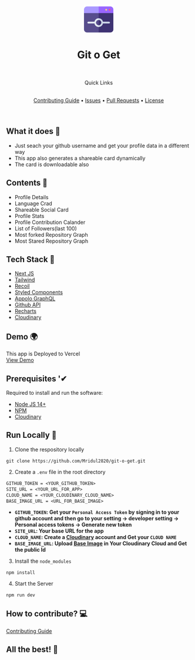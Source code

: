 <p align="center">
  <img src="/public/logo.png" align="center" width="80"/>
</p>

<div align="center">
    <h1>Git o Get</h1>
</div>

<br />

<div align="center">
    <p>Quick Links</p>
    <br />
    <a href="CONTRIBUTING.md">Contributing Guide</a> •
    <a href="https://github.com/Mridul2820/git-o-get/issues">Issues</a> •
    <a href="https://github.com/Mridul2820/git-o-get/pulls">Pull Requests</a> •
    <a href="LICENSE">License</a>
</div>


<br />
<br />

## What it does 🤔
- Just seach your github username and get your profile data in a different way
- This app also generates a shareable card dynamically
- The card is downloadable also

## Contents 🧧
- Profile Details
- Language Crad
- Shareable Social Card
- Profile Stats
- Profile Contribution Calander
- List of Followers(last 100)
- Most forked Repository Graph
- Most Stared Repository Graph

## Tech Stack 👾
- [Next JS](https://nextjs.org/)
- [Tailwind](https://tailwindcss.com/)
- [Recoil](https://recoiljs.org/)
- [Styled Components](https://styled-components.com/)
- [Appolo GraphQL](https://www.apollographql.com/)
- [Github API](https://docs.github.com/en/graphql)
- [Recharts](https://recharts.org/en-US/)
- [Cloudinary](https://cloudinary.com/)

## Demo 🌍
This app is Deployed to Vercel
<br />
[View Demo](https://git-o-get.vercel.app/)

## Prerequisites '✔
Required to install and run the software:
* [Node JS 14+](https://nodejs.org/)
* [NPM](https://www.npmjs.com/get-npm)
* [Cloudinary](https://cloudinary.com/)

## Run Locally 🤠
1. Clone the respository locally
```
git clone https://github.com/Mridul2820/git-o-get.git
```
2. Create a `.env` file in the root directory
```
GITHUB_TOKEN = <YOUR_GITHUB_TOKEN>
SITE_URL = <YOUR_URL_FOR_APP>
CLOUD_NAME = <YOUR_CLOUDINARY_CLOUD_NAME>
BASE_IMAGE_URL = <URL_FOR_BASE_IMAGE>
```
- **```GITHUB_TOKEN```: Get your `Personal Access Token` by signing in to your github account and then go to your setting -> developer setting -> Personal access tokens -> Generate new token**
- **```SITE_URL```: Your base URL for the app**
- **```CLOUD_NAME```: Create a [Cloudinary](https://cloudinary.com/users/register/free) account and Get your ```CLOUD NAME```**
- **```BASE_IMAGE_URL```: Upload [Base Image](https://github.com/Mridul2820/git-o-get/blob/main/public/assets/github-social.jpg) in Your Cloudinary Cloud and Get the public Id**

3. Install the `node_modules`
```
npm install
```
4. Start the Server
```
npm run dev
```

## How to contribute? 💻
<a href="CONTRIBUTING.md">Contributing Guide</a>

## All the best! 🥇
